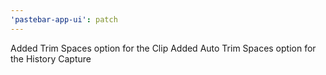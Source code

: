 ```yaml
---
'pastebar-app-ui': patch
---
```


Added Trim Spaces option for the Clip
Added Auto Trim Spaces option for the History Capture
